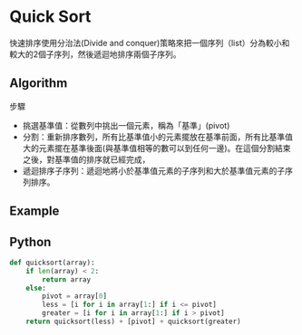 # Quick Sort 

快速排序使用分治法(Divide and conquer)策略來把一個序列（list）分為較小和較大的2個子序列，然後遞迴地排序兩個子序列。<br>

## Algorithm 

步驟
<ul>
    <li>挑選基準值：從數列中挑出一個元素，稱為「基準」(pivot)</li>
    <li>分割：重新排序數列，所有比基準值小的元素擺放在基準前面，所有比基準值大的元素擺在基準後面(與基準值相等的數可以到任何一邊)。在這個分割結束之後，對基準值的排序就已經完成，</li>
    <li>遞迴排序子序列：遞迴地將小於基準值元素的子序列和大於基準值元素的子序列排序。</li>
</ul>




## Example 

## Python

``` python
def quicksort(array):
    if len(array) < 2:
        return array
    else:
        pivot = array[0]
        less = [i for i in array[1:] if i <= pivot]
        greater = [i for i in array[1:] if i > pivot]
    return quicksort(less) + [pivot] + quicksort(greater)
```









